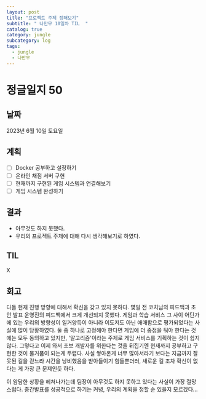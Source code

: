 ```yaml
---
layout: post
title: "프로젝트 주제 정해보기"
subtitle: " 나만무 10일차 TIL  "
catalog: true
category: jungle
subcategory: log
tags:
  - jungle
  - 나만무
---
```


# 정글일지 50

## 날짜

2023년 6월 10일 토요일

## 계획

- [ ] Docker 공부하고 설정하기
- [ ] 온라인 채점 서버 구현
- [ ] 현재까지 구현된 게임 시스템과 연결해보기
- [ ] 게임 시스템 완성하기

## 결과

- 아무것도 하지 못했다.
- 우리의 프로젝트 주제에 대해 다시 생각해보기로 하였다.

## TIL

X

## 회고

다들 현재 진행 방향에 대해서 확신을 갖고 있지 못하다. 몇일 전 코치님의 피드백과 초안 발표 운영진의 피드백에서 크게 개선되지 못했다. 게임과 학습 서비스 그 사이 어딘가에 있는 우리의 방향성이 일거양득이 아니라 이도저도 아닌 애매함으로 평가되었다는 사실에 많이 당황하였다. 둘 중 하나로 고정해야 한다면 게임에 더 중점을 둬야 한다는 것에는 모두 동의하고 있지만, '알고리즘'이라는 주제로 게임 서비스를 기획하는 것이 쉽지 않다. 그렇다고 이제 와서 초보 개발자를 위한다는 것을 뒤집기엔 현재까지 공부하고 구현한 것이 물거품이 되는게 두렵다. 사실 쌓아온게 너무 많아서라기 보다는 지금까지 잘못된 길을 걷느라 시간을 낭비했음을 받아들이기 힘들뿐더러, 새로운 길 조차 확신이 없다는 게 가장 큰 문제인듯 하다.

이 암담한 상황을 헤쳐나가는데 팀장이 아무것도 하지 못하고 있다는 사실이 가장 절망스럽다. 중간발표를 성공적으로 하기는 커녕, 우리의 계획을 정할 순 있을지 모르겠다...
